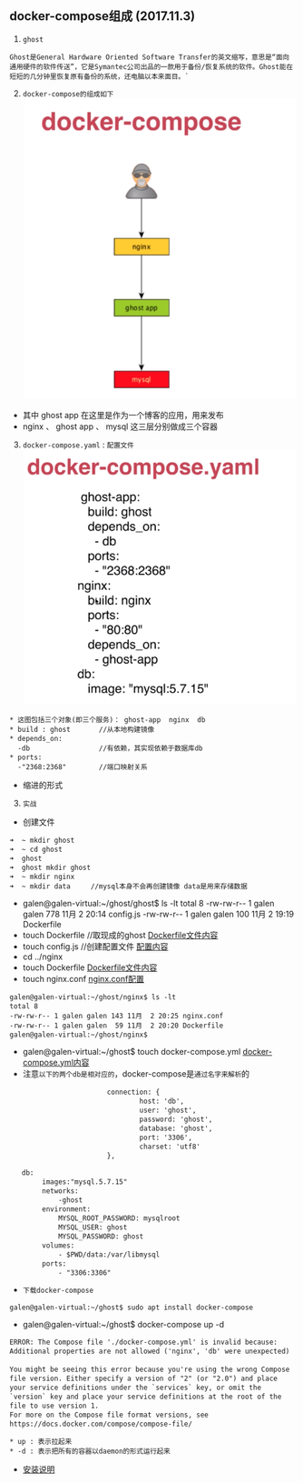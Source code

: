 ## docker-compose组成 (2017.11.3)
1. `ghost`
```
Ghost是General Hardware Oriented Software Transfer的英文缩写，意思是“面向通用硬件的软件传送”，它是Symantec公司出品的一款用于备份/恢复系统的软件。Ghost能在短短的几分钟里恢复原有备份的系统，还电脑以本来面目。`
```
2. `docker-compose的组成如下`
![docker-compose的组成](https://github.com/GalenDeng/Docker/blob/master/6.docker-compose/docker-compose%E7%BB%84%E6%88%90.png)
* 其中 ghost app 在这里是作为一个博客的应用，用来发布
* nginx 、 ghost app 、 mysql 这三层分别做成三个容器
3. `docker-compose.yaml` : `配置文件`
![配置](https://github.com/GalenDeng/Docker/blob/master/6.docker-compose/docker-compose.yaml.png)
```
* 这图包括三个对象(即三个服务)： ghost-app  nginx  db
* build : ghost       //从本地构建镜像
* depends_on:
  -db                 //有依赖，其实现依赖于数据库db
* ports:
  -"2368:2368"        //端口映射关系
```
* 缩进的形式
3. `实战`
* 创建文件
```
➜  ~ mkdir ghost
➜  ~ cd ghost 
➜  ghost 
➜  ghost mkdir ghost
➜  ~ mkdir nginx
➜  ~ mkdir data     //mysql本身不会再创建镜像 data是用来存储数据
```
* galen@galen-virtual:~/ghost/ghost$ ls -lt
total 8
-rw-rw-r-- 1 galen galen 778 11月  2 20:14 config.js
-rw-rw-r-- 1 galen galen 100 11月  2 19:19 Dockerfile
* touch Dockerfile   //取现成的ghost
[Dockerfile文件内容](https://github.com/GalenDeng/Docker/blob/master/6.docker-compose/ghost/ghost/Dockerfile)
* touch config.js    //创建配置文件
[配置内容](https://github.com/GalenDeng/Docker/blob/master/6.docker-compose/ghost/ghost/config.js)
* cd ../nginx
* touch Dockerfile
[Dockerfile文件内容](https://github.com/GalenDeng/Docker/blob/master/6.docker-compose/ghost/nginx/Dockerfile)
* touch nginx.conf
[nginx.conf配置](https://github.com/GalenDeng/Docker/blob/master/6.docker-compose/ghost/nginx/nginx.conf)
```
galen@galen-virtual:~/ghost/nginx$ ls -lt
total 8
-rw-rw-r-- 1 galen galen 143 11月  2 20:25 nginx.conf
-rw-rw-r-- 1 galen galen  59 11月  2 20:20 Dockerfile
galen@galen-virtual:~/ghost/nginx$
```
* galen@galen-virtual:~/ghost$ touch docker-compose.yml
[docker-compose.yml内容](https://github.com/GalenDeng/Docker/blob/master/6.docker-compose/ghost/docker-compose.yml)
* 注意`以下的两个db是相对应的`，docker-compose是`通过名字来解析`的
```
                        connection: {
                                host: 'db',
                                user: 'ghost',
                                password: 'ghost',
                                database: 'ghost',
                                port: '3306',
                                charset: 'utf8'
                        },
```
```
   db:
        images:"mysql.5.7.15"
        networks:
            -ghost
        environment:
            MYSQL_ROOT_PASSWORD: mysqlroot
            MYSQL_USER: ghost
            MYSQL_PASSWORD: ghost
        volumes:
            - $PWD/data:/var/libmysql
        ports:
            - "3306:3306"
```
* `下载docker-compose`
```
galen@galen-virtual:~/ghost$ sudo apt install docker-compose 
```
* galen@galen-virtual:~/ghost$ docker-compose up -d
```
ERROR: The Compose file './docker-compose.yml' is invalid because:
Additional properties are not allowed ('nginx', 'db' were unexpected)

You might be seeing this error because you're using the wrong Compose file version. Either specify a version of "2" (or "2.0") and place your service definitions under the `services` key, or omit the `version` key and place your service definitions at the root of the file to use version 1.
For more on the Compose file format versions, see https://docs.docker.com/compose/compose-file/
```
```
* up : 表示拉起来
* -d : 表示把所有的容器以daemon的形式运行起来
```

* [安装说明](http://www.linuxidc.com/Linux/2016-12/138489.htm)

